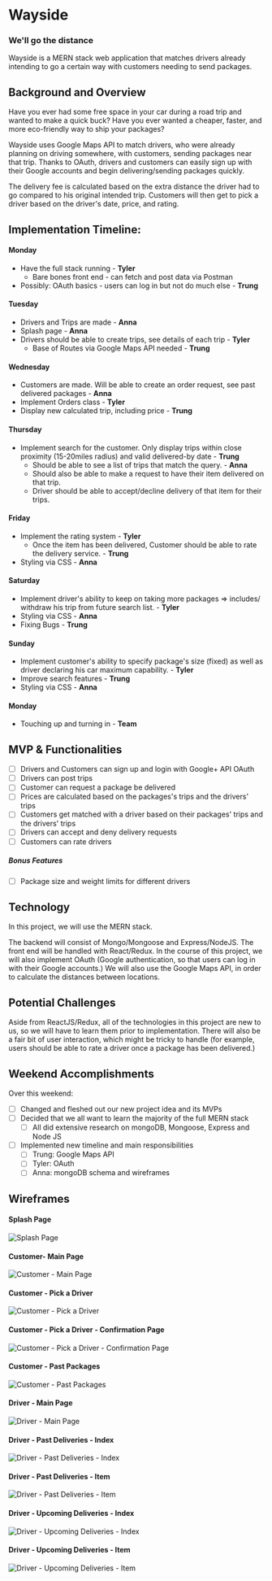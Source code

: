 
# Wayside

### We'll go the distance

Wayside is a MERN stack web application that matches drivers already intending to go a certain way with customers needing to send packages.

## Background and Overview

Have you ever had some free space in your car during a road trip and wanted to make a quick buck? Have you ever wanted a cheaper, faster, and more eco-friendly way to ship your packages?

Wayside uses Google Maps API to match drivers, who were already planning on driving somewhere, with customers, sending packages near that trip. Thanks to OAuth, drivers and customers can easily sign up with their Google accounts and begin delivering/sending packages quickly.

The delivery fee is calculated based on the extra distance the driver had to go compared to his original intended trip. Customers will then get to pick a driver based on the driver's date, price, and rating.

## Implementation Timeline:

#### Monday
* Have the full stack running - **Tyler**
    * Bare bones front end - can fetch and post data via Postman  
* Possibly: OAuth basics - users can log in but not do much else - **Trung**

#### Tuesday
* Drivers and Trips are made - **Anna**
* Splash page - **Anna**
* Drivers should be able to create trips, see details of each trip - **Tyler**
    * Base of Routes via Google Maps API needed  - **Trung**

#### Wednesday
* Customers are made. Will be able to create an order request, see past delivered packages - **Anna**
* Implement Orders class - **Tyler**
* Display new calculated trip, including price - **Trung**

#### Thursday

* Implement search for the customer. Only display trips within close proximity (15-20miles radius) and valid delivered-by date - **Trung**
    * Should be able to see a list of trips that match the query. - **Anna**
    * Should also be able to make a request to have their item delivered on that trip.
    * Driver should be able to accept/decline delivery of that item for their trips.

#### Friday
* Implement the rating system - **Tyler**
    * Once the item has been delivered, Customer should be able to rate the delivery service. - **Trung**
* Styling via CSS - **Anna**

#### Saturday
* Implement driver's ability to keep on taking more packages => includes/ withdraw his trip from future search list. - **Tyler**
* Styling via CSS - **Anna**
* Fixing Bugs - **Trung**

#### Sunday
* Implement customer's ability to specify package's size (fixed) as well as driver declaring his car maximum capability. - **Tyler**
* Improve search features - **Trung**
* Styling via CSS - **Anna**

#### Monday
* Touching up and turning in - **Team**

## MVP & Functionalities
- [ ] Drivers and Customers can sign up and login with Google+ API OAuth
- [ ] Drivers can post trips
- [ ] Customer can request a package be delivered
- [ ] Prices are calculated based on the packages's trips and the drivers' trips
- [ ] Customers get matched with a driver based on their packages' trips and the drivers' trips
- [ ] Drivers can accept and deny delivery requests
- [ ] Customers can rate drivers

##### Bonus Features
- [ ] Package size and weight limits for different drivers

## Technology

In this project, we will use the MERN stack.

The backend will consist of Mongo/Mongoose and Express/NodeJS. The front end will be handled with React/Redux. In the course of this project, we will also implement OAuth (Google authentication, so that users can log in with their Google accounts.) We will also use the Google Maps API, in order to calculate the distances between locations.

## Potential Challenges

Aside from ReactJS/Redux, all of the technologies in this project are new to us, so we will have to learn them prior to implementation. There will also be a fair bit of user interaction, which might be tricky to handle (for example, users should be able to rate a driver once a package has been delivered.)

## Weekend Accomplishments

Over this weekend:
- [ ] Changed and fleshed out our new project idea and its MVPs
- [ ] Decided that we all want to learn the majority of the full MERN stack
     - [ ] All did extensive research on mongoDB, Mongoose, Express and Node JS
- [ ] Implemented new timeline and main responsibilities
     - [ ] Trung: Google Maps API
     - [ ] Tyler: OAuth
     - [ ] Anna: mongoDB schema and wireframes

## Wireframes

#### Splash Page
![Splash Page](https://github.com/Tyler-Chi/FlexProject/blob/master/Wireframes/Splash%20Page.png?raw=true)

#### Customer- Main Page
![Customer - Main Page](https://github.com/Tyler-Chi/FlexProject/blob/master/Wireframes/Customer%20-%20Main%20Page.png)

#### Customer - Pick a Driver
![Customer - Pick a Driver](https://github.com/Tyler-Chi/FlexProject/blob/master/Wireframes/Customer%20-%20Pick%20a%20Driver%20.png)

#### Customer - Pick a Driver - Confirmation Page
![Customer - Pick a Driver - Confirmation Page](https://github.com/Tyler-Chi/FlexProject/blob/master/Wireframes/Customer%20-%20Pick%20a%20Driver%20-%20Confirmation%20Page.png)

#### Customer - Past Packages
![Customer - Past Packages](https://github.com/Tyler-Chi/FlexProject/blob/master/Wireframes/Customer%20-%20Past%20Packages.png)

#### Driver - Main Page
![Driver - Main Page](https://github.com/Tyler-Chi/FlexProject/blob/master/Wireframes/Driver%20-%20Main%20Page.png)

#### Driver - Past Deliveries - Index
![Driver - Past Deliveries - Index](https://github.com/Tyler-Chi/FlexProject/blob/master/Wireframes/Driver%20-%20Past%20Deliveries%20-%20Index.png)

#### Driver - Past Deliveries - Item
![Driver - Past Deliveries - Item](https://github.com/Tyler-Chi/FlexProject/blob/master/Wireframes/Driver%20-%20Past%20Deliveries%20-%20Item.png)

#### Driver - Upcoming Deliveries - Index
![Driver - Upcoming Deliveries - Index](https://github.com/Tyler-Chi/FlexProject/blob/master/Wireframes/Driver%20-%20Upcoming%20Deliveries%20-%20Index.png)

#### Driver - Upcoming Deliveries - Item
![Driver - Upcoming Deliveries - Item](https://github.com/Tyler-Chi/FlexProject/blob/master/Wireframes/Driver%20-%20Upcoming%20Deliveries%20-%20Item.png)
